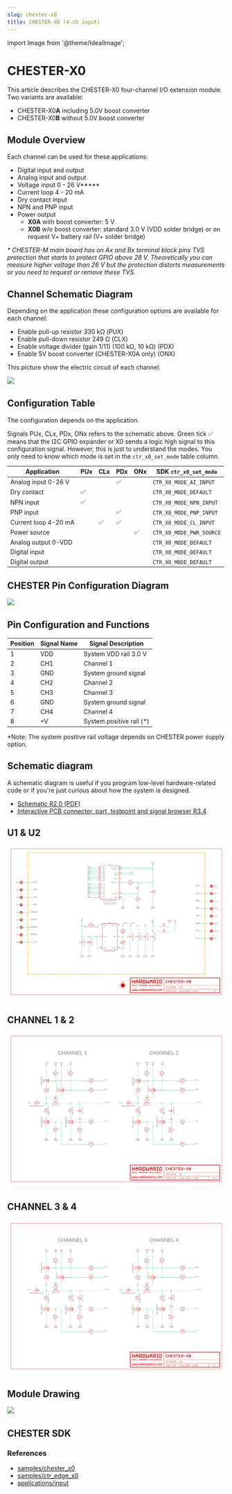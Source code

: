 ```yaml
---
slug: chester-x0
title: CHESTER-X0 (4-ch input)
---
```

import Image from '@theme/IdealImage';

# CHESTER-X0

This article describes the CHESTER-X0 four-channel I/O extension module. Two variants are available:
* CHESTER-X0**A** including 5.0V boost converter
* CHESTER-X0**B** without 5.0V boost converter

## Module Overview

Each channel can be used for these applications:

* Digital input and output
* Analog input and output
* Voltage input 0 - 26 V**\***
* Current loop 4 - 20 mA
* Dry contact input
* NPN and PNP input
* Power output
  * **X0A** with boost converter: 5 V
  * **X0B** w/o boost converter: standard 3.0 V (VDD solder bridge) or on request V+ battery rail (V+ solder bridge)

_\* CHESTER-M main board has on Ax and Bx terminal block pins TVS protection that starts to protect GPIO above 28 V. Theoretically you can measure higher voltage than 26 V but the protection distorts measurements or you need to request or remove these TVS._

## Channel Schematic Diagram

Depending on the application these configuration options are available for each channel:

* Enable pull-up resistor 330 kΩ (PUX)
* Enable pull-down resistor 249 Ω (CLX)
* Enable voltage divider (gain 1/11) (100 kΩ, 10 kΩ) (PDX)
* Enable 5V boost converter (CHESTER-X0A only) (ONX)

This picture show the electric circuit of each channel:

![](sc-chester-x0.png)

## Configuration Table

The configuration depends on the application.

Signals PUx, CLx, PDx, ONx refers to the schematic above. Green tick ✅ means that the I2C GPIO expander or X0 sends a logic high signal to this configuration signal.
However, this is just to understand the modes. You only need to know which mode is set in the `ctr_x0_set_mode` table column.

| Application          | PUx | CLx | PDx | ONx | SDK `ctr_x0_set_mode`    |
| -------------------- | --- | --- | --- | --- | ------------------------ |
| Analog input 0-26 V  |     |     | ✅   |     | `CTR_X0_MODE_AI_INPUT`   |
| Dry contact          | ✅   |     |     |     | `CTR_X0_MODE_DEFAULT`    |
| NPN input            | ✅   |     |     |     | `CTR_X0_MODE_NPN_INPUT`  |
| PNP input            |     |     | ✅   |     | `CTR_X0_MODE_PNP_INPUT`  |
| Current loop 4-20 mA |     | ✅   | ✅   |     | `CTR_X0_MODE_CL_INPUT`   |
| Power source         |     |     |     | ✅   | `CTR_X0_MODE_PWR_SOURCE` |
| Analog output 0-VDD  |     |     |     |     | `CTR_X0_MODE_DEFAULT`    |
| Digital input        |     |     |     |     | `CTR_X0_MODE_DEFAULT`    |
| Digital output       |     |     |     |     | `CTR_X0_MODE_DEFAULT`    |

## CHESTER Pin Configuration Diagram

![](tb-chester-x0.png)

## Pin Configuration and Functions

| Position | Signal Name | Signal Description       |
| -------- | ----------- | ------------------------ |
| 1        | VDD         | System VDD rail 3.0 V    |
| 2        | CH1         | Channel 1                |
| 3        | GND         | System ground signal     |
| 4        | CH2         | Channel 2                |
| 5        | CH3         | Channel 3                |
| 6        | GND         | System ground signal     |
| 7        | CH4         | Channel 4                |
| 8        | +V          | System positive rail (*) |

*Note: The system positive rail voltage depends on CHESTER power supply option.

## Schematic diagram

A schematic diagram is useful if you program low-level hardware-related code or if you're just curious about how the system is designed.

- [Schematic R2.0 (PDF)](schematics/hio-chester-x0-r2.0.pdf)
- [Interactive PCB connector, part, testpoint and signal browser R3.4](pathname:///download/ibom/hio-chester-x0-r2.0.html)

## U1 & U2
![](schematics/hio-chester-x0-r2.0-1.png)

## CHANNEL 1 & 2
![](schematics/hio-chester-x0-r2.0-2.png)

## CHANNEL 3 & 4
![](schematics/hio-chester-x0-r2.0-3.png)

## Module Drawing
![](pc-chester-x0.png)

## CHESTER SDK

### References

* [samples/chester_x0](https://github.com/hardwario/chester-sdk/tree/main/samples/chester_x0)
* [samples/ctr_edge_x0](https://github.com/hardwario/chester-sdk/tree/main/samples/ctr_edge_x0)
* [applications/input](https://github.com/hardwario/chester-sdk/tree/main/applications/input)
